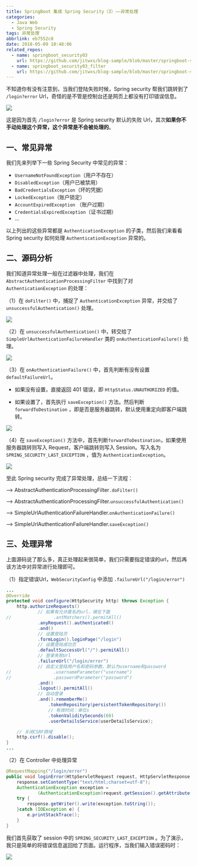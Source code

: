 ```yaml
---
title: SpringBoot 集成 Spring Security（3）——异常处理
categories:
  - Java Web
  - Spring Security
tags: 异常处理
abbrlink: eb7552c8
date: 2018-05-09 10:48:06
related_repos:
  - name: springboot_security03
    url: https://github.com/jitwxs/blog-sample/blob/master/springboot-security/springboot_security03
  - name: springboot_security03_filter
    url: https://github.com/jitwxs/blog-sample/blob/master/springboot-security/springboot_security03_filter
---
```


不知道你有没有注意到，当我们登陆失败时候，Spring security 帮我们跳转到了 `/login?error` Url，奇怪的是不管是控制台还是网页上都没有打印错误信息。

![](https://cdn.jsdelivr.net/gh/jitwxs/cdn/blog/posts/201805/20180509103952703.png)

这是因为首先 `/login?error` 是 Spring security 默认的失败 Url，其次**如果你不手动处理这个异常，这个异常是不会被处理的**。

## 一、常见异常

我们先来列举下一些 Spring Security 中常见的异常：

- `UsernameNotFoundException`（用户不存在）
- `DisabledException`（用户已被禁用）
- `BadCredentialsException`（坏的凭据）
- `LockedException`（账户锁定）
- `AccountExpiredException` （账户过期）
- `CredentialsExpiredException`（证书过期）
- ...

以上列出的这些异常都是 `AuthenticationException` 的子类，然后我们来看看 Spring security 如何处理 `AuthenticationException` 异常的。

## 二、源码分析

我们知道异常处理一般在过滤器中处理，我们在 `AbstractAuthenticationProcessingFilter` 中找到了对 `AuthenticationException` 的处理：

（1）在 `doFilter()` 中，捕捉了 `AuthenticationException` 异常，并交给了 `unsuccessfulAuthentication()` 处理。

![](https://cdn.jsdelivr.net/gh/jitwxs/cdn/blog/posts/201804/20180403142646331.png)

（2）在 `unsuccessfulAuthentication()` 中，转交给了 `SimpleUrlAuthenticationFailureHandler` 类的 `onAuthenticationFailure()` 处理。

![](https://cdn.jsdelivr.net/gh/jitwxs/cdn/blog/posts/201804/20180403142555587.png)

（3）在 `onAuthenticationFailure()` 中，首先判断有没有设置 `defaultFailureUrl`。

- 如果没有设置，直接返回 401 错误，即 `HttpStatus.UNAUTHORIZED` 的值。

- 如果设置了，首先执行 `saveException()` 方法。然后判断 `forwardToDestination` ，即是否是服务器跳转，默认使用重定向即客户端跳转。

![](https://cdn.jsdelivr.net/gh/jitwxs/cdn/blog/posts/201804/2018040314320740.png)

（4）在 `saveException()` 方法中，首先判断`forwardToDestination`，如果使用服务器跳转则写入 Request，客户端跳转则写入 Session。写入名为 `SPRING_SECURITY_LAST_EXCEPTION` ，值为 `AuthenticationException`。

![](https://cdn.jsdelivr.net/gh/jitwxs/cdn/blog/posts/201804/20180403143720216.png)

至此 Spring security 完成了异常处理，总结一下流程：

--> AbstractAuthenticationProcessingFilter`.doFilter()` 

--> AbstractAuthenticationProcessingFilter.`unsuccessfulAuthentication()` 

--> SimpleUrlAuthenticationFailureHandler.`onAuthenticationFailure()` 

--> SimpleUrlAuthenticationFailureHandler.`saveException()`

## 三、处理异常

上面源码说了那么多，真正处理起来很简单，我们只需要指定错误的url，然后再该方法中对异常进行处理即可。

（1）指定错误Url，`WebSecurityConfig` 中添加 `.failureUrl("/login/error")`

```java
...
@Override
protected void configure(HttpSecurity http) throws Exception {
    http.authorizeRequests()
            // 如果有允许匿名的url，填在下面
//                .antMatchers().permitAll()
            .anyRequest().authenticated()
            .and()
            // 设置登陆页
            .formLogin().loginPage("/login")
            // 设置登陆成功页
            .defaultSuccessUrl("/").permitAll()
            // 登录失败Url
            .failureUrl("/login/error")
            // 自定义登陆用户名和密码参数，默认为username和password
//                .usernameParameter("username")
//                .passwordParameter("password")
            .and()
            .logout().permitAll()
            // 自动登录
            .and().rememberMe()
                .tokenRepository(persistentTokenRepository())
                // 有效时间：单位s
                .tokenValiditySeconds(60)
                .userDetailsService(userDetailsService);

    // 关闭CSRF跨域
    http.csrf().disable();
}
...
```

（2）在 Controller 中处理异常

```java
@RequestMapping("/login/error")
public void loginError(HttpServletRequest request, HttpServletResponse response) {
    response.setContentType("text/html;charset=utf-8");
    AuthenticationException exception =
            (AuthenticationException)request.getSession().getAttribute("SPRING_SECURITY_LAST_EXCEPTION");
    try {
        response.getWriter().write(exception.toString());
    }catch (IOException e) {
        e.printStackTrace();
    }
}
```

我们首先获取了 session 中的 `SPRING_SECURITY_LAST_EXCEPTION` 。为了演示，我只是简单的将错误信息返回给了页面。运行程序，当我们输入错误密码时：

![](https://cdn.jsdelivr.net/gh/jitwxs/cdn/blog/posts/201804/20180403145530517.png)
